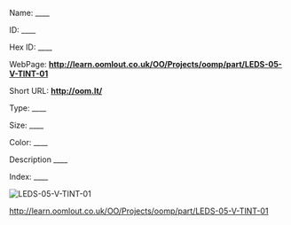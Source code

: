 

 
Name: ____

ID: ____

Hex ID: ____

WebPage: __http://learn.oomlout.co.uk/OO/Projects/oomp/part/LEDS-05-V-TINT-01__

Short URL: __http://oom.lt/__


Type: ____  

Size: ____  

Color: ____  

Description ____  

Index: ____


![LEDS-05-V-TINT-01](http://oomlout.com/oomp-gen/parts/LEDS-05-V-TINT-01/LEDS-05-V-TINT-01_420.jpg)




 http://learn.oomlout.co.uk/OO/Projects/oomp/part/LEDS-05-V-TINT-01















